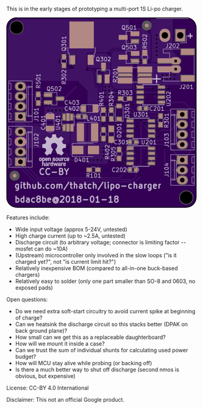 This is in the early stages of prototyping a multi-port 1S Li-po charger.

![Board render](board.png)

Features include:

- Wide input voltage (approx 5-24V, untested)
- High charge current (up to ~2.5A, untested)
- Discharge circuit (to arbitrary voltage; connector is limiting factor --
  mosfet can do ~10A)
- (Upstream) microcontroller only involved in the slow loops ("is it charged
  yet?", not "is current limit hit?")
- Relatively inexpensive BOM (compared to all-in-one buck-based chargers)
- Relatively easy to solder (only one part smaller than SO-8 and 0603, no exposed pads)

Open questions:

- Do we need extra soft-start circuitry to avoid current spike at beginning of charge?
- Can we heatsink the discharge circuit so this stacks better (DPAK on back ground plane)?
- How small can we get this as a replaceable daughterboard?
- How will we mount it inside a case?
- Can we trust the sum of individual shunts for calculating used power budget?
- How will MCU stay alive while probing (or backing off)
- Is there a much better way to shut off discharge (second nmos is obvious, but expensive)

License: CC-BY 4.0 International

Disclaimer: This not an official Google product.
